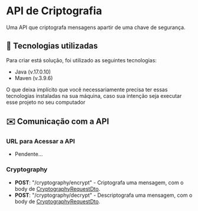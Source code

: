 # API de Criptografia
Uma API que criptografa mensagens apartir de uma chave de segurança.

## 🍃 Tecnologias utilizadas
Para criar está solução, foi utilizado as   seguintes tecnologias:
- Java (v.17.0.10)
- Maven (v.3.9.6)

O que deixa implícito que você necessariamente precisa ter essas tecnologias instaladas na sua máquina, caso sua intenção seja executar esse projeto no seu computador

<!--
## 🏬 Arquitetura
Para desenvolver o projeto, foi utilizado:
- Arquitetura RESTfull.
- 
Para a criação da API foi escolhido a [**arquitetura monolítica**](https://microservices.io/patterns/monolithic.html), devido ao sistema não possuir uma grande complexidade ou um alto volume de funcionalidades, o que torna preferível uma arquitetura mais simples e concisa.
-->

## ✉️ Comunicação com a API
### URL para Acessar a API
- Pendente...
<!--- "https://api-inventory-management.onrender.com".-->

### Cryptography
- **POST**: "/cryptography/encrypt" - Criptografa uma mensagem, com o body de [CryptographyRequestDto](https://github.com/WesleyTelesBenette/api-cryptography/blob/master/src/main/java/com/wesleytelesbenette/apicryptography/dtos/CryptographyRequestDto.java).
- **POST**: "/cryptography/decrypt" - Descriptografa uma mensagem, com o body de [CryptographyRequestDto](https://github.com/WesleyTelesBenette/api-cryptography/blob/master/src/main/java/com/wesleytelesbenette/apicryptography/dtos/CryptographyRequestDto.java).
